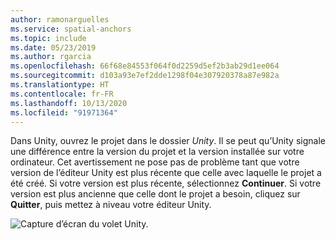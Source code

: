 ```yaml
---
author: ramonarguelles
ms.service: spatial-anchors
ms.topic: include
ms.date: 05/23/2019
ms.author: rgarcia
ms.openlocfilehash: 66f68e84553f064f0d2259d5ef2b3ab29d1ee064
ms.sourcegitcommit: d103a93e7ef2dde1298f04e307920378a87e982a
ms.translationtype: HT
ms.contentlocale: fr-FR
ms.lasthandoff: 10/13/2020
ms.locfileid: "91971364"
---
```

Dans Unity, ouvrez le projet dans le dossier *Unity*. Il se peut qu’Unity signale une différence entre la version du projet et la version installée sur votre ordinateur. Cet avertissement ne pose pas de problème tant que votre version de l’éditeur Unity est plus récente que celle avec laquelle le projet a été créé. Si votre version est plus récente, sélectionnez **Continuer**. Si votre version est plus ancienne que celle dont le projet a besoin, cliquez sur **Quitter**, puis mettez à niveau votre éditeur Unity.

![Capture d’écran du volet Unity.](./media/spatial-anchors-unity/unity-window.png)
